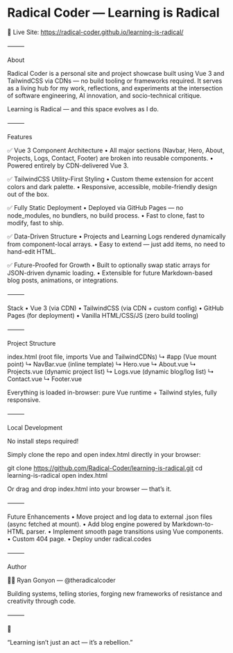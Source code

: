 # Radical Coder — Learning is Radical

🚀 Live Site: https://radical-coder.github.io/learning-is-radical/

⸻

About

Radical Coder is a personal site and project showcase built using Vue 3 and TailwindCSS via CDNs — no build tooling or frameworks required.
It serves as a living hub for my work, reflections, and experiments at the intersection of software engineering, AI innovation, and socio-technical critique.

Learning is Radical — and this space evolves as I do.

⸻

Features

✅ Vue 3 Component Architecture
	•	All major sections (Navbar, Hero, About, Projects, Logs, Contact, Footer) are broken into reusable components.
	•	Powered entirely by CDN-delivered Vue 3.

✅ TailwindCSS Utility-First Styling
	•	Custom theme extension for accent colors and dark palette.
	•	Responsive, accessible, mobile-friendly design out of the box.

✅ Fully Static Deployment
	•	Deployed via GitHub Pages — no node_modules, no bundlers, no build process.
	•	Fast to clone, fast to modify, fast to ship.

✅ Data-Driven Structure
	•	Projects and Learning Logs rendered dynamically from component-local arrays.
	•	Easy to extend — just add items, no need to hand-edit HTML.

✅ Future-Proofed for Growth
	•	Built to optionally swap static arrays for JSON-driven dynamic loading.
	•	Extensible for future Markdown-based blog posts, animations, or integrations.

⸻

Stack
	•	Vue 3 (via CDN)
	•	TailwindCSS (via CDN + custom config)
	•	GitHub Pages (for deployment)
	•	Vanilla HTML/CSS/JS (zero build tooling)

⸻

Project Structure

index.html  (root file, imports Vue and TailwindCDNs)
↳ #app (Vue mount point)
 ↳ NavBar.vue (inline template)
 ↳ Hero.vue
 ↳ About.vue
 ↳ Projects.vue (dynamic project list)
 ↳ Logs.vue (dynamic blog/log list)
 ↳ Contact.vue
 ↳ Footer.vue

Everything is loaded in-browser: pure Vue runtime + Tailwind styles, fully responsive.

⸻

Local Development

No install steps required!

Simply clone the repo and open index.html directly in your browser:

git clone https://github.com/Radical-Coder/learning-is-radical.git
cd learning-is-radical
open index.html

Or drag and drop index.html into your browser — that’s it.

⸻

Future Enhancements
	•	Move project and log data to external .json files (async fetched at mount).
	•	Add blog engine powered by Markdown-to-HTML parser.
	•	Implement smooth page transitions using Vue <transition> components.
	•	Custom 404 page.
	•	Deploy under radical.codes

⸻

Author

👨‍💻 Ryan Gonyon — @theradicalcoder

Building systems, telling stories, forging new frameworks of resistance and creativity through code.

⸻

🌟

“Learning isn’t just an act — it’s a rebellion.”